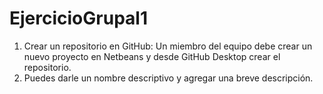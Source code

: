 # EjercicioGrupal1
1. Crear un repositorio en GitHub: Un miembro del equipo debe crear un nuevo proyecto en Netbeans y desde GitHub Desktop crear el repositorio.
3.  Puedes darle un nombre descriptivo y agregar una breve descripción.
